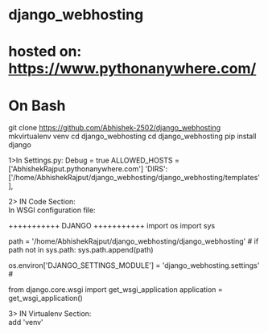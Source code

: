 # django_webhosting
# hosted on: https://www.pythonanywhere.com/

# On Bash
git clone https://github.com/Abhishek-2502/django_webhosting
mkvirtualenv venv
cd django_webhosting
cd django_webhosting
pip install django

1>In Settings.py:
  Debug = true
  ALLOWED_HOSTS = ['AbhishekRajput.pythonanywhere.com']
  'DIRS': ['/home/AbhishekRajput/django_webhosting/django_webhosting/templates'],

2> IN Code Section: <br>
In WSGI configuration file:

 +++++++++++ DJANGO +++++++++++
import os
import sys

path = '/home/AbhishekRajput/django_webhosting/django_webhosting'                             #
if path not in sys.path:
    sys.path.append(path)

os.environ['DJANGO_SETTINGS_MODULE'] = 'django_webhosting.settings'                           #

from django.core.wsgi import get_wsgi_application
application = get_wsgi_application()

3> IN Virtualenv Section: <br>
   add 'venv'
